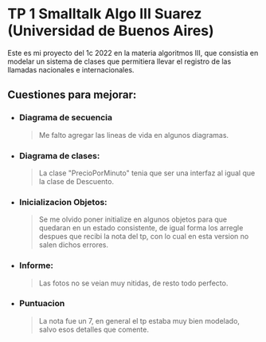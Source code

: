 # TP 1  Smalltalk Algo III Suarez (Universidad de Buenos Aires)

Este es mi proyecto del 1c 2022 en la materia algoritmos III, que consistia en modelar un sistema  de clases que permitiera llevar el registro de las llamadas nacionales e internacionales.

## Cuestiones para mejorar:

- ### Diagrama de secuencia
  > Me falto agregar las lineas de vida en algunos diagramas.
    
- ### Diagrama de clases:
  > La clase "PrecioPorMinuto" tenia que ser una interfaz al igual que la clase de Descuento.

- ### Inicializacion Objetos:
  > Se me olvido poner initialize en algunos objetos para que quedaran en un estado consistente, de igual forma los arregle despues que recibi la nota del tp, con lo cual en esta version no salen dichos errores.

- ### Informe:
  > Las fotos no se veian muy nitidas, de resto todo perfecto.
   
- ### Puntuacion
  > La nota fue un 7, en general el tp estaba muy bien modelado, salvo esos detalles que comente.
